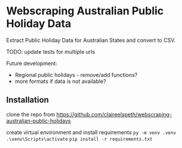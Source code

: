 # Webscraping Australian Public Holiday Data

Extract Public Holiday Data for Australian States and convert to CSV.

TODO: update tests for multiple urls

Future development:
* Regional public holidays - remove/add functions?
* more formats if data is not available?

## Installation
clone the repo from https://github.com/claireelspeth/webscraping-australian-public-holidays

create virtual environment and install requirements
`py -m venv .venv` 
`.\venv\Scripts\activate`
`pip install -r requirements.txt`



